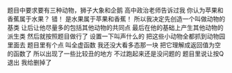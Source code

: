 题目中要求要有三种动物，狮子大象和企鹅
高中政治老师告诉过我
你认为苹果和香蕉属于水果？
错！
是水果属于苹果和香蕉！
所以我决定先创造一个叫做动物的基类
让后让他尽量多的包括其他动物的共同点
最后在他的基础上产生其他动物的派生类
然后就按照题目做行了
设置一下叫声什么的
把这些小动物全都抓到动物园里面去
题目里有个点
叫全虚函数
我还没大看多态那一块
把它理解成返回值为空的函数了
所以出现了一些比较丑的地方
不过跑起来还是没问题的
题目里说让按Q退出
我给删掉了
